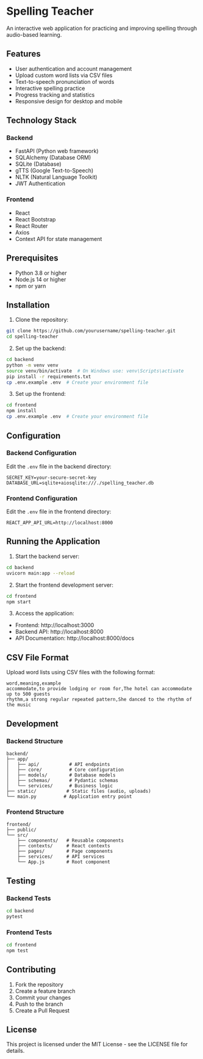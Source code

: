 # Spelling Teacher

An interactive web application for practicing and improving spelling through audio-based learning.

## Features

- User authentication and account management
- Upload custom word lists via CSV files
- Text-to-speech pronunciation of words
- Interactive spelling practice
- Progress tracking and statistics
- Responsive design for desktop and mobile

## Technology Stack

### Backend
- FastAPI (Python web framework)
- SQLAlchemy (Database ORM)
- SQLite (Database)
- gTTS (Google Text-to-Speech)
- NLTK (Natural Language Toolkit)
- JWT Authentication

### Frontend
- React
- React Bootstrap
- React Router
- Axios
- Context API for state management

## Prerequisites

- Python 3.8 or higher
- Node.js 14 or higher
- npm or yarn

## Installation

1. Clone the repository:
```bash
git clone https://github.com/yourusername/spelling-teacher.git
cd spelling-teacher
```

2. Set up the backend:
```bash
cd backend
python -m venv venv
source venv/bin/activate  # On Windows use: venv\Scripts\activate
pip install -r requirements.txt
cp .env.example .env  # Create your environment file
```

3. Set up the frontend:
```bash
cd frontend
npm install
cp .env.example .env  # Create your environment file
```

## Configuration

### Backend Configuration
Edit the `.env` file in the backend directory:
```
SECRET_KEY=your-secure-secret-key
DATABASE_URL=sqlite+aiosqlite:///./spelling_teacher.db
```

### Frontend Configuration
Edit the `.env` file in the frontend directory:
```
REACT_APP_API_URL=http://localhost:8000
```

## Running the Application

1. Start the backend server:
```bash
cd backend
uvicorn main:app --reload
```

2. Start the frontend development server:
```bash
cd frontend
npm start
```

3. Access the application:
- Frontend: http://localhost:3000
- Backend API: http://localhost:8000
- API Documentation: http://localhost:8000/docs

## CSV File Format

Upload word lists using CSV files with the following format:
```csv
word,meaning,example
accommodate,to provide lodging or room for,The hotel can accommodate up to 500 guests
rhythm,a strong regular repeated pattern,She danced to the rhythm of the music
```

## Development

### Backend Structure
```
backend/
├── app/
│   ├── api/           # API endpoints
│   ├── core/          # Core configuration
│   ├── models/        # Database models
│   ├── schemas/       # Pydantic schemas
│   └── services/      # Business logic
├── static/           # Static files (audio, uploads)
└── main.py          # Application entry point
```

### Frontend Structure
```
frontend/
├── public/
└── src/
    ├── components/   # Reusable components
    ├── contexts/     # React contexts
    ├── pages/        # Page components
    ├── services/     # API services
    └── App.js        # Root component
```

## Testing

### Backend Tests
```bash
cd backend
pytest
```

### Frontend Tests
```bash
cd frontend
npm test
```

## Contributing

1. Fork the repository
2. Create a feature branch
3. Commit your changes
4. Push to the branch
5. Create a Pull Request

## License

This project is licensed under the MIT License - see the LICENSE file for details.